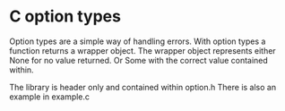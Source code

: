 # C option types

Option types are a simple way of handling errors. With option types a function returns a wrapper object. The wrapper object represents either None for no value returned. Or Some with the correct value contained within.

The library is header only and contained within option.h There is also an example in example.c

